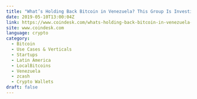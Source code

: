 ```yaml
---
title: "What’s Holding Back Bitcoin in Venezuela? This Group Is Investigating"
date: 2019-05-10T13:00:04Z
link: https://www.coindesk.com/whats-holding-back-bitcoin-in-venezuela-this-group-is-investigating?utm_medium=RSS&utm_source=hune
site: www.coindesk.com
language: crypto
category:
  - Bitcoin
  - Use Cases & Verticals
  - Startups
  - Latin America
  - LocalBitcoins
  - Venezuela
  - zcash
  - Crypto Wallets
draft: false
---
```

